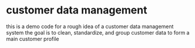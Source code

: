 # customer data management

this is a demo code for a rough idea of a customer data management system
the goal is to clean, standardize, and group customer data to form a main customer profile
